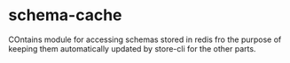 # schema-cache

COntains module for accessing schemas stored in redis fro the purpose of keeping them automatically updated by store-cli for the other parts.
